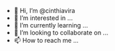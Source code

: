 - 👋 Hi, I’m @cinthiavira
- 👀 I’m interested in ...
- 🌱 I’m currently learning ...
- 💞️ I’m looking to collaborate on ...
- 📫 How to reach me ...

<!---
cinthiavira/cinthiavira is a ✨ special ✨ repository because its `README.md` (this file) appears on your GitHub profile.
You can click the Preview link to take a look at your changes.
--->
